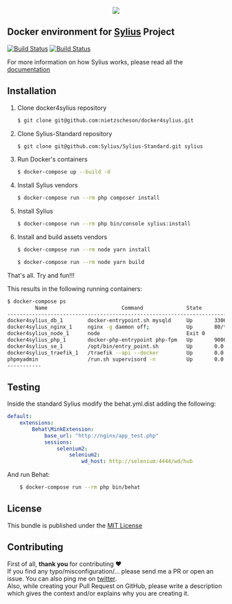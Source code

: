 <p align="center">
    <img src="d4s.png" />
</p>


## Docker environment for [Sylius](https://sylius.com/) Project</h1>

[![Build Status](https://travis-ci.org/nietzscheson/docker4sylius.svg?branch=master)](https://travis-ci.org/nietzscheson/docker4sylius)
[![Build Status](https://travis-ci.org/nietzscheson/docker4sylius.svg?branch=develop)](https://travis-ci.org/nietzscheson/docker4sylius)

For more information on how Sylius works, please read all the [documentation](http://docs.sylius.com)

## Installation

1. Clone docker4sylius repository

    ```bash
    $ git clone git@github.com:nietzscheson/docker4sylius.git
    ```

2. Clone Sylius-Standard repository

    ```bash
    $ git clone git@github.com:Sylius/Sylius-Standard.git sylius
    ```

3. Run Docker's containers

   ```bash
   $ docker-compose up --build -d
   ```

4. Install Sylius vendors

    ```bash
    $ docker-compose run --rm php composer install
    ```

5. Install Sylius

    ```bash
    $ docker-compose run --rm php bin/console sylius:install
    ```

6. Install and build assets vendors

    ```bash
    $ docker-compose run --rm node yarn install
    ```
    ```bash
    $ docker-compose run --rm node yarn build
    ```

That's all. Try and fun!!!

This results in the following running containers:

```bash
$ docker-compose ps
         Name                        Command              State                      Ports
-------------------------------------------------------------------------------------------------------------
docker4sylius_db_1        docker-entrypoint.sh mysqld     Up       3306/tcp
docker4sylius_nginx_1     nginx -g daemon off;            Up       80/tcp
docker4sylius_node_1      node                            Exit 0
docker4sylius_php_1       docker-php-entrypoint php-fpm   Up       9000/tcp
docker4sylius_se_1        /opt/bin/entry_point.sh         Up       0.0.0.0:4444->4444/tcp
docker4sylius_traefik_1   /traefik --api --docker         Up       0.0.0.0:80->80/tcp, 0.0.0.0:8080->8080/tcp
phpmyadmin                /run.sh supervisord -n          Up       0.0.0.0:81->80/tcp, 9000/tcp
-----------
```

## Testing

Inside the standard Sylius modify the behat.yml.dist adding the following:

```yml
default:
    extensions:
        Behat\MinkExtension:
            base_url: "http://nginx/app_test.php"
            sessions:
                selenium2:
                    selenium2:
                        wd_host: http://selenium:4444/wd/hub
```
And run Behat:

```bash
    $ docker-compose run --rm php bin/behat
```
## License

This bundle is published under the [MIT License](LICENSE)

## Contributing

First of all, **thank you** for contributing ♥  
If you find any typo/misconfiguration/... please send me a PR or open an issue. You can also ping me on [twitter](https://twitter.com/nietzscheson).  
Also, while creating your Pull Request on GitHub, please write a description which gives the context and/or explains why you are creating it.
